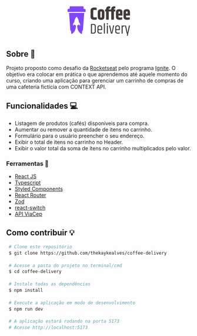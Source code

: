 <h1 align="center">
  <img src="./src/provider/coffeesImage/logo-coffee-delivery.svg">
</h1>

## Sobre 🤨

Projeto proposto como desafio da <a href="https://rocketseat.com.br" color={#8047F8}>Rocketseat</a> pelo programa <a href="https://rocketseat.com.br/ignite">Ignite</a>. 
O objetivo era colocar em prática o que aprendemos até aquele 
momento do curso, criando uma aplicação para gerenciar um carrinho
de compras de uma cafeteria fictícia com CONTEXT API.

## Funcionalidades 💻
<ul>
  <li>Listagem de produtos (cafés) disponíveis para compra.</li>
  <li>Aumentar ou remover a quantidade de itens no carrinho.</li>
  <li>Formulário para o usuário preencher o seu endereço.</li>
  <li>Exibir o total de itens no carrinho no Header.</li>
  <li>Exibir o valor total da soma de itens no carrinho multiplicados pelo valor.</li>
</ul>

### Ferramentas 🔨
<ul>
  <li><a href="https://pt-br.reactjs.org">React JS</a</li>
  <li><a href="https://www.typescriptlang.org/">Typescript</a></li>
  <li><a href="https://www.styled-components.com">Styled Components</a></li>
  <li><a href="https://reactrouter.com">React Router</a></li>
  <li><a href="https://zod.dev">Zod</a></li>
  <li><a href="https://www.npmjs.com/package/react-switch">react-switch</a></li>
  <li><a href="https://viacep.com.br/">API ViaCep</a></li>
</ul>

## Como contribuir 💡

``` bash
 # Clone este repositório
 $ git clone https://github.com/thekaykealves/coffee-delivery

 # Acesse a pasta do projeto no terminal/cmd
 $ cd coffee-delivery
 
 # Instale todas as dependências
 $ npm install
 
 # Execute a aplicação em modo de desenvolvimento
 $ npm run dev
 
 # A aplicação estará rodando na porta 5173
 # Acesse http://localhost:5173
```
